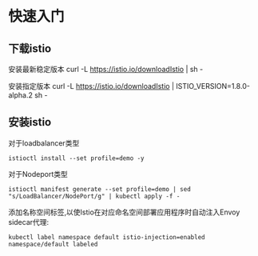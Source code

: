 # 快速入门

## 下载istio

安装最新稳定版本
curl -L https://istio.io/downloadIstio | sh -

安装指定版本
curl -L https://istio.io/downloadIstio | ISTIO_VERSION=1.8.0-alpha.2  sh -

## 安装istio

对于loadbalancer类型

```shell
istioctl install --set profile=demo -y
```

对于Nodeport类型

```shell
istioctl manifest generate --set profile=demo | sed "s/LoadBalancer/NodePort/g" | kubectl apply -f -
```

添加名称空间标签,以使Istio在对应命名空间部署应用程序时自动注入Envoy sidecar代理:

```shell
kubectl label namespace default istio-injection=enabled
namespace/default labeled
```